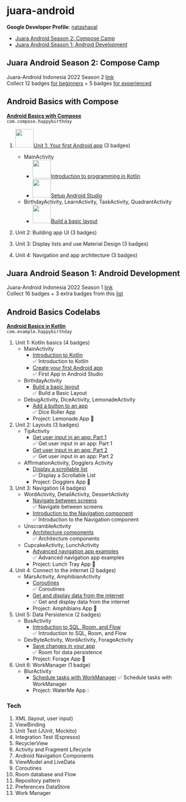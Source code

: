 # juara-android
**Google Developer Profile**: [natashaval](https://developers.google.com/profile/u/natashaval)
* [Juara Android Season 2: Compose Camp](#juara-android-season-2-com.compose-camp)
* [Juara Android Season 1: Android Development](#juara-android-season-1-android-development)

## Juara Android Season 2: Compose Camp
Juara-Android Indonesia 2022 Season 2 [link](https://gdg.community.dev/events/details/google-gdg-jakarta-presents-juaraandroid-season-2-onboarding/)  
Collect 12 badges [for beginners](https://developer.android.com/courses/android-basics-com.compose/course) + 5 badges [for experienced](https://developer.android.com/courses/jetpack-com.compose/course)

## Android Basics with Compose
**[Android Basics with Compose](https://developer.android.com/courses/android-basics-com.compose/course)**  
`com.compose.happybirthday`
1. <img src="https://developer.android.com/courses/android-basics-compose/images/hero-assets/unit-logo.svg" width="50"/>[Unit 1: Your first Android app](https://developer.android.com/courses/android-basics-compose/unit-1) (3 badges)
   * MainActivity
     * <img src="https://developers.google.com/profile/badges/playlists/android/android-basics-compose-unit-1-pathway-1/badge.svg" width="50" />[Introduction to programming in Kotlin](https://developer.android.com/courses/pathways/android-basics-compose-unit-1-pathway-1)
     * <img src="https://developers.google.com/profile/badges/playlists/android/android-basics-compose-unit-1-pathway-2/badge.svg" width="50" />[Setup Android Studio](https://developer.android.com/courses/pathways/android-basics-compose-unit-1-pathway-2)
   * BirthdayActivity, LearnActivity, TaskActivity, QuadrantActivity
     * <img src="https://developers.google.com/profile/badges/playlists/android/android-basics-compose-unit-1-pathway-3/badge.svg" width="50"/>[Build a basic layout](https://developer.android.com/courses/pathways/android-basics-compose-unit-1-pathway-3)  
       
     
2. Unit 2: Building app UI (3 badges)
3. Unit 3: Display lists and use Material Design (3 badges)
4. Unit 4: Navigation and app architecture (3 badges)

## Juara Android Season 1: Android Development
Juara-Android Indonesia 2022 Season 1 [link](https://gdg.community.dev/events/details/google-gdg-jakarta-presents-info-session-juaraandroid-season-1/)  
Collect 16 badges + 3 extra badges from this [list](https://docs.google.com/spreadsheets/d/1wTOp7craI3UA1nBemw6HiSvKEZLzzW7lM0iT55M31xo/edit#gid=0)  


## Android Basics Codelabs
**[Android Basics in Kotlin](https://developer.android.com/courses/android-basics-kotlin/course)**  
`com.example.happybirthday`
1. Unit 1: Kotlin basics (4 badges)
    * MainActivity
        * [Introduction to Kotlin](https://developer.android.com/courses/pathways/android-basics-kotlin-one)  
          ✅ Introduction to Kotlin
        * [Create your first Android app](https://developer.android.com/courses/pathways/android-basics-kotlin-two)  
          ✅ First App in Android Studio
    * BirthdayActivity
        * [Build a basic layout](https://developer.android.com/courses/pathways/android-basics-kotlin-three)  
          ✅ Build a Basic Layout
    * DebugActivity, DiceActivity, LemonadeActivity
        * [Add a button to an app](https://developer.android.com/courses/pathways/android-basics-kotlin-four)  
          ✅ Dice Roller App
        * Project: Lemonade App 🍋
2. Unit 2: Layouts (3 badges)
    * TipActivity
        * [Get user input in an app: Part 1](https://developer.android.com/courses/pathways/android-basics-kotlin-unit-2-pathway-1)  
          ✅ Get user input in an app: Part 1
        * [Get user input in an app: Part 2](https://developer.android.com/courses/pathways/android-basics-kotlin-unit-2-pathway-2)  
          ✅ Get user input in an app: Part 2
    * AffirmationActivity, Dogglers Activity
        * [Display a scrollable list](https://developer.android.com/courses/pathways/android-basics-kotlin-unit-2-pathway-3)  
          ✅ Display a Scrollable List
        * Project: Dogglers App 🐶
3. Unit 3: Navigation (4 badges)
    * WordActivity, DetailActivity, DessertActivity
        * [Navigate between screens](https://developer.android.com/courses/pathways/android-basics-kotlin-unit-3-pathway-1)  
          ✅ Navigate between screens
        * [Introduction to the Navigation component](https://developer.android.com/courses/pathways/android-basics-kotlin-unit-3-pathway-2)  
          ✅ Introduction to the Navigation component
    * UnscrambleActivity
        * [Architecture components](https://developer.android.com/courses/pathways/android-basics-kotlin-unit-3-pathway-3)  
          ✅ Architecture components
    * CupcakeActivity, LunchActivity
        * [Advanced navigation app examples](https://developer.android.com/courses/pathways/android-basics-kotlin-unit-3-pathway-4)  
          ✅ Advanced navigation app examples
        * Project: Lunch Tray App 🍱
4. Unit 4: Connect to the internet (2 badges)
    * MarsActivity, AmphibianActivity
        * [Coroutines](https://developer.android.com/courses/pathways/android-basics-kotlin-unit-4-pathway-1)  
          ✅ Coroutines
        * [Get and display data from the internet](https://developer.android.com/courses/pathways/android-basics-kotlin-unit-4-pathway-2)  
          ✅ Get and display data from the internet
        * Project: Amphibians App 🐸
5. Unit 5: Data Persistence (2 badges)
    * BusActivity
        * [Introduction to SQL, Room, and Flow](https://developer.android.com/courses/pathways/android-basics-kotlin-unit-5-pathway-1)  
          ✅ Introduction to SQL, Room, and Flow
    * DevByteActivity, WordActivity, ForageActivity
        * [Save changes in your app](https://developer.android.com/courses/pathways/android-basics-kotlin-unit-5-pathway-2)  
          ✅ Room for data persistence
        * Project: Forage App 🍄
6. Unit 6: WorkManager (1 badge)
    * BlurActivity
        * [Schedule tasks with WorkManager](https://developer.android.com/courses/pathways/android-basics-kotlin-unit-6-pathway-1)
          ✅ Schedule tasks with WorkManager
        * Project: WaterMe App 💧

### Tech

1. XML (layout, user input)
2. ViewBinding
3. Unit Test (JUnit, Mockito)
4. Integration Test (Espresso)
5. RecyclerView
6. Activity and Fragment Lifecycle
7. Android Navigation Components
8. ViewModel and LiveData
9. Coroutines
10. Room database and Flow
11. Repository pattern
12. Preferences DataStore
13. Work Manager